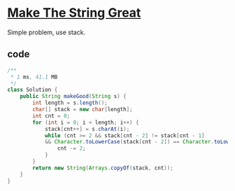 # [Make The String Great](https://leetcode.com/problems/make-the-string-great/)

Simple problem, use stack.

## code

```java
/**
 * 1 ms, 41.1 MB
 */
class Solution {
    public String makeGood(String s) {
        int length = s.length();
        char[] stack = new char[length];
        int cnt = 0;
        for (int i = 0; i < length; i++) {
            stack[cnt++] = s.charAt(i);
            while (cnt >= 2 && stack[cnt - 2] != stack[cnt - 1]
            && Character.toLowerCase(stack[cnt - 2]) == Character.toLowerCase(stack[cnt - 1])) {
                cnt -= 2;
            }
        }
        return new String(Arrays.copyOf(stack, cnt));
    }
}
```
